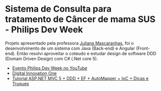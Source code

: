 # Sistema de Consulta para tratamento de  Câncer de mama SUS - Philips Dev Week
Projeto apresentado pela professora [Juliana Mascaranhas](https://github.com/julianazanelatto/devweek), foi o desenvolvimento de um sistema com Java (Back-end) e Angular (Front-end). 
Então resolvi aproveitar o coteudo e estudar design de software DDD (Domain Driven Design) com C# (.Net core 5).
- [Evento Philips Dev Week no YouTube](https://www.youtube.com/watch?v=C6Hyx1dKfdI)
- [Digital Innovation One](https://www.dio.me/sign-in)
- [Tutorial ASP.NET MVC 5 + DDD + EF + AutoMapper + IoC + Dicas e Truques](https://www.eduardopires.net.br/2014/10/tutorial-asp-net-mvc-5-ddd-ef-automapper-ioc-dicas-e-truques/)
